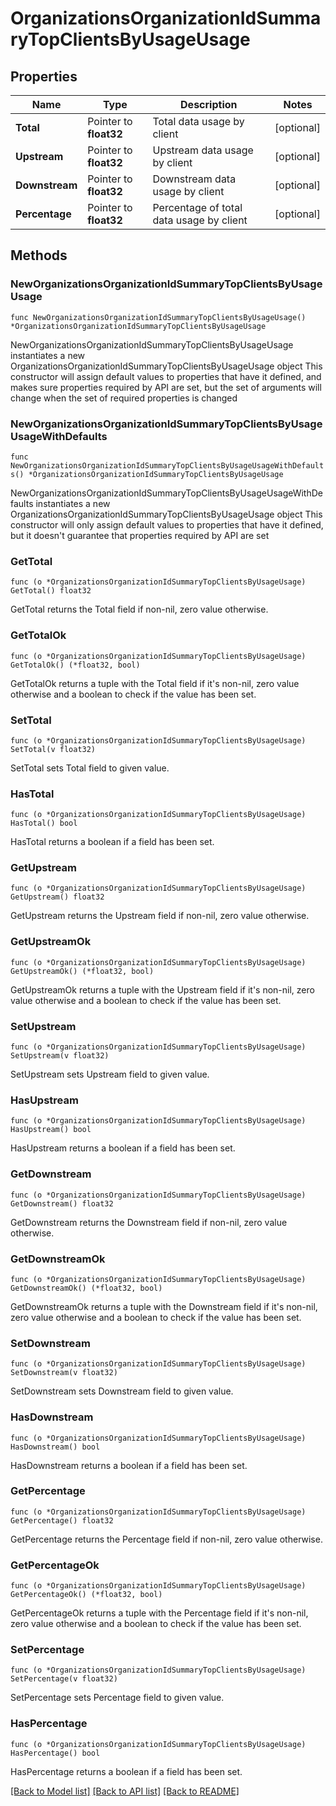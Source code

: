 # OrganizationsOrganizationIdSummaryTopClientsByUsageUsage

## Properties

Name | Type | Description | Notes
------------ | ------------- | ------------- | -------------
**Total** | Pointer to **float32** | Total data usage by client | [optional] 
**Upstream** | Pointer to **float32** | Upstream data usage by client | [optional] 
**Downstream** | Pointer to **float32** | Downstream data usage by client | [optional] 
**Percentage** | Pointer to **float32** | Percentage of total data usage by client | [optional] 

## Methods

### NewOrganizationsOrganizationIdSummaryTopClientsByUsageUsage

`func NewOrganizationsOrganizationIdSummaryTopClientsByUsageUsage() *OrganizationsOrganizationIdSummaryTopClientsByUsageUsage`

NewOrganizationsOrganizationIdSummaryTopClientsByUsageUsage instantiates a new OrganizationsOrganizationIdSummaryTopClientsByUsageUsage object
This constructor will assign default values to properties that have it defined,
and makes sure properties required by API are set, but the set of arguments
will change when the set of required properties is changed

### NewOrganizationsOrganizationIdSummaryTopClientsByUsageUsageWithDefaults

`func NewOrganizationsOrganizationIdSummaryTopClientsByUsageUsageWithDefaults() *OrganizationsOrganizationIdSummaryTopClientsByUsageUsage`

NewOrganizationsOrganizationIdSummaryTopClientsByUsageUsageWithDefaults instantiates a new OrganizationsOrganizationIdSummaryTopClientsByUsageUsage object
This constructor will only assign default values to properties that have it defined,
but it doesn't guarantee that properties required by API are set

### GetTotal

`func (o *OrganizationsOrganizationIdSummaryTopClientsByUsageUsage) GetTotal() float32`

GetTotal returns the Total field if non-nil, zero value otherwise.

### GetTotalOk

`func (o *OrganizationsOrganizationIdSummaryTopClientsByUsageUsage) GetTotalOk() (*float32, bool)`

GetTotalOk returns a tuple with the Total field if it's non-nil, zero value otherwise
and a boolean to check if the value has been set.

### SetTotal

`func (o *OrganizationsOrganizationIdSummaryTopClientsByUsageUsage) SetTotal(v float32)`

SetTotal sets Total field to given value.

### HasTotal

`func (o *OrganizationsOrganizationIdSummaryTopClientsByUsageUsage) HasTotal() bool`

HasTotal returns a boolean if a field has been set.

### GetUpstream

`func (o *OrganizationsOrganizationIdSummaryTopClientsByUsageUsage) GetUpstream() float32`

GetUpstream returns the Upstream field if non-nil, zero value otherwise.

### GetUpstreamOk

`func (o *OrganizationsOrganizationIdSummaryTopClientsByUsageUsage) GetUpstreamOk() (*float32, bool)`

GetUpstreamOk returns a tuple with the Upstream field if it's non-nil, zero value otherwise
and a boolean to check if the value has been set.

### SetUpstream

`func (o *OrganizationsOrganizationIdSummaryTopClientsByUsageUsage) SetUpstream(v float32)`

SetUpstream sets Upstream field to given value.

### HasUpstream

`func (o *OrganizationsOrganizationIdSummaryTopClientsByUsageUsage) HasUpstream() bool`

HasUpstream returns a boolean if a field has been set.

### GetDownstream

`func (o *OrganizationsOrganizationIdSummaryTopClientsByUsageUsage) GetDownstream() float32`

GetDownstream returns the Downstream field if non-nil, zero value otherwise.

### GetDownstreamOk

`func (o *OrganizationsOrganizationIdSummaryTopClientsByUsageUsage) GetDownstreamOk() (*float32, bool)`

GetDownstreamOk returns a tuple with the Downstream field if it's non-nil, zero value otherwise
and a boolean to check if the value has been set.

### SetDownstream

`func (o *OrganizationsOrganizationIdSummaryTopClientsByUsageUsage) SetDownstream(v float32)`

SetDownstream sets Downstream field to given value.

### HasDownstream

`func (o *OrganizationsOrganizationIdSummaryTopClientsByUsageUsage) HasDownstream() bool`

HasDownstream returns a boolean if a field has been set.

### GetPercentage

`func (o *OrganizationsOrganizationIdSummaryTopClientsByUsageUsage) GetPercentage() float32`

GetPercentage returns the Percentage field if non-nil, zero value otherwise.

### GetPercentageOk

`func (o *OrganizationsOrganizationIdSummaryTopClientsByUsageUsage) GetPercentageOk() (*float32, bool)`

GetPercentageOk returns a tuple with the Percentage field if it's non-nil, zero value otherwise
and a boolean to check if the value has been set.

### SetPercentage

`func (o *OrganizationsOrganizationIdSummaryTopClientsByUsageUsage) SetPercentage(v float32)`

SetPercentage sets Percentage field to given value.

### HasPercentage

`func (o *OrganizationsOrganizationIdSummaryTopClientsByUsageUsage) HasPercentage() bool`

HasPercentage returns a boolean if a field has been set.


[[Back to Model list]](../README.md#documentation-for-models) [[Back to API list]](../README.md#documentation-for-api-endpoints) [[Back to README]](../README.md)


